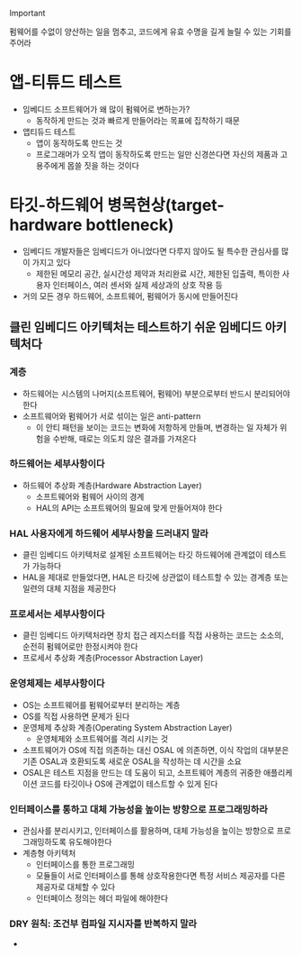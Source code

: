 >[!important]
>펌웨어를 수없이 양산하는 일을 멈추고, 코드에게 유효 수명을 길게 늘릴 수 있는 기회를 주어라

# 앱-티튜드 테스트
- 임베디드 소프트웨어가 왜 많이 펌웨어로 변하는가?
	- 동작하게 만드는 것과 빠르게 만들어라는 목표에 집착하기 때문
- 앱티듀드 테스트
	- 앱이 동작하도록 만드는 것
	- 프로그래머가 오직 앱이 동작하도록 만드는 일만 신경쓴다면 자신의 제품과 고용주에게 몹쓸 짓을 하는 것이다
# 타깃-하드웨어 병목현상(target-hardware bottleneck)
-  임베디드 개발자들은 임베디드가 아니었다면 다루지 않아도 될 특수한 관심사를 많이 가지고 있다
	- 제한된 메모리 공간, 실시간성 제약과 처리완료 시간, 제한된 입출력, 특이한 사용자 인터페이스, 여러 센서와 실제 세상과의 상호 작용 등
- 거의 모든 경우 하드웨어, 소프트웨어, 펌웨어가 동시에 만들어진다
## 클린 임베디드 아키텍처는 테스트하기 쉬운 임베디드 아키텍처다
### 계층
- 하드웨어는 시스템의 나머지(소프트웨어, 펌웨어) 부분으로부터 반드시 분리되어야 한다
- 소프트웨어와 펌웨어가 서로 섞이는 일은 anti-pattern
	- 이 안티 패턴을 보이는 코드는 변화에 저항하게 만들며, 변경하는 일 자체가 위험을 수반해, 때로는 의도치 않은 결과를 가져온다

### 하드웨어는 세부사항이다
- 하드웨어 추상화 계층(Hardware Abstraction Layer)
	- 소프트웨어와 펌웨어 사이의 경계
	- HAL의 API는 소프트웨어의 필요에 맞게 만들어져야 한다

### HAL 사용자에게 하드웨어 세부사항을 드러내지 말라
- 클린 임베디드 아키텍처로 설계된 소프트웨어는 타깃 하드웨어에 관계없이 테스트가 가능하다
- HAL을 제대로 만들었다면, HAL은 타깃에 상관없이 테스트할 수 있는 경계층 또는 일련의 대체 지점을 제공한다
### 프로세서는 세부사항이다
- 클린 임베디드 아키텍처라면 장치 접근 레지스터를 직접 사용하는 코드는 소소의, 순전히 펌웨어로만 한정시켜야 한다
- 프로세서 추상화 계층(Processor Abstraction Layer)

### 운영체제는 세부사항이다
- OS는 소프트웨어를 펌웨어로부터 분리하는 계층
- OS를 직접 사용하면 문제가 된다
- 운영체제 추상화 계층(Operating System Abstraction Layer)
	- 운영체제와 소프트웨어를 격리 시키는 것
- 소프트웨어가 OS에 직접 의존하는 대신 OSAL 에 의존하면, 이식 작업의 대부분은 기존 OSAL과 호환되도록 새로운 OSAL을 작성하는 데 시간을 소요
- OSAL은 테스트 지점을 만드는 데 도움이 되고, 소프트웨어 계층의 귀중한 애플리케이션 코드를 타깃이나 OS에 관계없이 테스트할 수 있게 된다
### 인터페이스를 통하고 대체 가능성을 높이는 방향으로 프로그래밍하라
- 관심사를 분리시키고, 인터페이스를 활용하며, 대체 가능성을 높이는 방향으로 프로그래밍하도록 유도해야한다
- 계층형 아키텍처
	- 인터페이스를 통한 프로그래밍
	- 모듈들이 서로 인터페이스를 통해 상호작용한다면 특정 서비스 제공자를 다른 제공자로 대체할 수 있다
	- 인터페이스 정의는 헤더 파일에 해야한다

### DRY 원칙: 조건부 컴파일 지시자를 반복하지 말라
- 